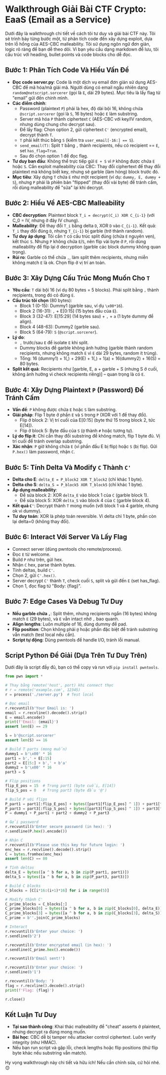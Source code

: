 # Walkthrough Giải Bài CTF Crypto: EaaS (Email as a Service)

Dưới đây là walkthrough chi tiết về cách tôi tư duy và giải bài CTF này. Tôi sẽ trình bày từng bước một, từ phân tích code đến xây dựng exploit, dựa trên lỗ hổng của AES-CBC malleability. Tôi sử dụng ngôn ngữ đơn giản, logic rõ ràng để bạn dễ theo dõi. Vì bạn yêu cầu dạng markdown để lưu, tôi cấu trúc với heading, bullet points và code blocks cho dễ đọc.

## Bước 1: Phân Tích Code Và Hiểu Vấn Đề
- **Đọc code server.py**: Code là một dịch vụ email đơn giản sử dụng AES-CBC để mã hóa/mã giải mã. Người dùng có email ngẫu nhiên dạng `random@notscript.sorcerer` (gọi là `E`, dài 29 bytes). Mục tiêu là lấy flag từ "email" gửi đến chính mình.
- **Các điểm chính**:
  - Password (plaintext `P`) phải là hex, độ dài bội 16, không chứa `@script.sorcerer` (gọi là `S`, 16 bytes) hoặc `E` làm substring.
  - Server mã hóa `P` thành ciphertext `C` (AES-CBC với key/IV random, nhưng dùng chung cho decrypt sau).
  - Để lấy flag: Chọn option 2, gửi ciphertext `C'` (encrypted email), decrypt thành `T`.
  - `T` phải kết thúc bằng `S` (kiểm tra `user_email[-16:] == S`).
  - `send_email(T)`: Split `T` bằng `,` thành recipients, nếu có recipient == `E`, set `has_flag=True`.
  - Sau đó chọn option 1 để đọc flag.
- **Tư duy ban đầu**: Không thể trực tiếp gửi `E + S` vì `P` không được chứa `E` hoặc `S`. Cần exploit malleability của CBC: Thay đổi ciphertext để thay đổi plaintext mà không biết key, nhưng sẽ garble (làm hỏng) block trước đó.
- **Mục tiêu**: Xây dựng `T` chứa `E` như một recipient (ví dụ: `dummy, E, dummy + S`), nhưng `P` phải là phiên bản "flipped" (thay đổi vài byte) để tránh cấm, rồi dùng malleability để "sửa" lại khi decrypt.

## Bước 2: Hiểu Về AES-CBC Malleability
- **CBC decryption**: Plaintext block `T_i = decrypt(C_i) XOR C_{i-1}` (với C_0 = IV, nhưng ở đây IV chung).
- **Malleability**: Để thay đổi `T_i` bằng delta `D`, XOR `D` vào `C_{i-1}`. Kết quả: `T_i` thay đổi đúng `D`, nhưng `T_{i-1}` bị garble (trở thành random).
- **Tư duy áp dụng**: Tôi cần `T` có cấu trúc split đúng (chứa `E` nguyên vẹn), kết thúc `S`. Nhưng `P` không chứa `E`/`S`, nên flip vài byte ở `P`, rồi dùng malleability để flip lại ở decryption (garble các block dummy không quan trọng).
- **Rủi ro**: Garble có thể chứa `,`, làm split thêm recipients, nhưng miễn không match `E` là ok. Chọn flip ở vị trí an toàn.

## Bước 3: Xây Dựng Cấu Trúc Mong Muốn Cho `T`
- **Yêu cầu**: `T` dài bội 16 (ví dụ 80 bytes = 5 blocks). Phải split bằng `,` thành recipients, trong đó có đúng `E`.
- **Cấu trúc tôi chọn** (80 bytes):
  - Block 1 (0-15): Dummy1 (garble sau, ví dụ `\x00*16`).
  - Block 2 (16-31): `,` + E[0:15] (15 bytes đầu của `E`).
  - Block 3 (32-47): E[15:29] (14 bytes sau) + `,` + `a` (1 byte dummy để align).
  - Block 4 (48-63): Dummy2 (garble sau).
  - Block 5 (64-79): `S` (`@script.sorcerer`).
- **Lý do**:
  - `,` trước/sau `E` để isolate `E` khi split.
  - Dummy blocks để garble không ảnh hưởng (garble thành random recipients, nhưng không match `E` vì `E` dài 29 bytes, random ít trùng).
  - Tổng: 16 (dummy1) + 1(,) + 29(E) + 1(,) + 1(a) + 16(dummy2) + 16(S) = 80 bytes.
- **Split kết quả**: Recipients như [garble, E, a + garble + S (nhưng S ở cuối, không ảnh hưởng vì check recipients riêng)] – quan trọng là có `E`.

## Bước 4: Xây Dựng Plaintext `P` (Password) Để Tránh Cấm
- **Vấn đề**: `P` không được chứa `E` hoặc `S` làm substring.
- **Giải pháp**: Flip 1 byte ở phần `E` và `S` trong `P` (XOR với 1 để thay đổi).
  - Flip ở block 2: Vị trí cuối của E[0:15] (byte thứ 15 trong block 2, tức E[14]).
  - Flip ở block 5: Byte đầu của `S` (`@` thành `#` hoặc tương tự).
- **Lý do flip ít**: Chỉ cần thay đổi substring để không match, flip 1 byte đủ. Vị trí cuối để tránh overlap substring.
- **Xác nhận**: `P` giờ không chứa `E` (vì phần đầu E bị flip) hoặc `S` (bị flip). Gửi `P.hex()` làm password, nhận `C`.

## Bước 5: Tính Delta Và Modify `C` Thành `C'`
- **Delta cho E**: `delta_E = P_block2 XOR T_block2` (chỉ khác 1 byte).
- **Delta cho S**: `delta_S = P_block5 XOR T_block5` (chỉ khác 1 byte).
- **Áp dụng malleability**:
  - Để sửa block 2: XOR `delta_E` vào block 1 của `C` (garble block 1).
  - Để sửa block 5: XOR `delta_S` vào block 4 của `C` (garble block 4).
- **Kết quả `C'`**: Decrypt thành `T` mong muốn (với block 1 và 4 garble, nhưng ok vì dummy).
- **Tư duy toán**: XOR là phép toán reversible. Vì delta chỉ 1 byte, phần còn lại delta=0 (không thay đổi).

## Bước 6: Interact Với Server Và Lấy Flag
- Connect server (dùng pwntools cho remote/process).
- Đọc `E` từ welcome.
- Build `P` như trên, gửi hex.
- Nhận `C` hex, parse thành bytes.
- Tính deltas, build `C'`.
- Chọn 2, gửi `C'.hex()`.
- Server decrypt `C'` thành `T`, check cuối `S`, split và gửi đến `E` (set has_flag).
- Chọn 1, đọc flag từ "Body: {flag}".

## Bước 7: Edge Cases Và Debug Tư Duy
- **Nếu garble chứa `,`**: Split thêm, nhưng recipients ngắn (16 bytes) không match `E` (29 bytes), và `E` vẫn intact nhờ `,` bao quanh.
- **Align lengths**: Luôn multiple of 16, dùng dummy để pad.
- **Flip position**: Chọn không phải `@` hoặc phần đặc biệt để tránh substring vẫn match (test local nếu cần).
- **Script tự động**: Dùng pwntools để handle I/O, tránh lỗi manual.

## Script Python Để Giải (Dựa Trên Tư Duy Trên)
Dưới đây là script đầy đủ, bạn có thể copy và run với `pip install pwntools`.

```python
from pwn import *

# Thay bằng remote('host', port) khi connect thực
# r = remote('example.com', 12345)
r = process('./server.py')  # Test local

# Đọc email
r.recvuntil(b'Your Email is: ')
email = r.recvline().decode().strip()
E = email.encode()
print(f'Email: {email}')
assert len(E) == 29

S = b'@script.sorcerer'
assert len(S) == 16

# Build T parts (mong muốn)
dummy1 = b'\x00' * 16
part1 = b',' + E[:15]
part2 = E[15:] + b',' + b'a'
dummy2 = b'\x00' * 16
part3 = S

# Flip positions
flip_E_pos = 15  # Trong part1 (byte cuối, E[14])
flip_S_pos = 0   # Trong part3 (byte đầu '@')

# Build P với flips
P_part1 = part1[:flip_E_pos] + bytes([part1[flip_E_pos] ^ 1]) + part1[flip_E_pos + 1:]
P_part3 = part3[:flip_S_pos] + bytes([part3[flip_S_pos] ^ 1]) + part3[flip_S_pos + 1:]
P = dummy1 + P_part1 + part2 + dummy2 + P_part3

# Gửi password
r.recvuntil(b'Enter secure password (in hex): ')
r.sendline(P.hex().encode())

# Nhận C
r.recvuntil(b'Please use this key for future login: ')
enc_hex = r.recvline().decode().strip()
C = bytes.fromhex(enc_hex)
assert len(C) == 80

# Tính deltas
delta_E = bytes([a ^ b for a, b in zip(P_part1, part1)])
delta_S = bytes([a ^ b for a, b in zip(P_part3, part3)])

# Build C blocks
C_blocks = [C[i*16:(i+1)*16] for i in range(5)]

# Modify thành C'
C_prime_blocks = C_blocks[:]
C_prime_blocks[0] = bytes([a ^ b for a, b in zip(C_blocks[0], delta_E)])
C_prime_blocks[3] = bytes([a ^ b for a, b in zip(C_blocks[3], delta_S)])
C_prime = b''.join(C_prime_blocks)

# Interact
r.recvuntil(b'Enter your choice: ')
r.sendline(b'2')

r.recvuntil(b'Enter encrypted email (in hex): ')
r.sendline(C_prime.hex().encode())

r.recvuntil(b'Email sent!')

r.recvuntil(b'Enter your choice: ')
r.sendline(b'1')

r.recvuntil(b'Body: ')
flag = r.recvline().decode().strip()
print(f'Flag: {flag}')

r.close()
```

## Kết Luận Tư Duy
- **Tại sao thành công**: Khai thác malleability để "cheat" asserts ở plaintext, nhưng decrypt ra đúng mong muốn.
- **Bài học**: CBC dễ bị tamper nếu attacker control ciphertext. Luôn verify integrity (như HMAC).
- Nếu bạn run script và gặp lỗi, check lengths hoặc flip positions (thử flip byte khác nếu substring vẫn match).

Hy vọng walkthrough này chi tiết và hữu ích! Nếu cần chỉnh sửa, cứ hỏi nhé. 😊